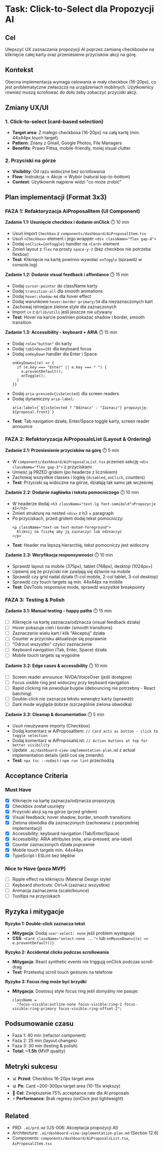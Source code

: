 # Task: Click-to-Select dla Propozycji AI

## Cel

Ulepszyć UX zaznaczania propozycji AI poprzez zamianę checkboxów na kliknięcie całej karty oraz przeniesienie przycisków akcji na górę.

## Kontekst

Obecna implementacja wymaga celowania w mały checkbox (16-20px), co jest problematyczne zwłaszcza na urządzeniach mobilnych. Użytkownicy również muszą scrollować do dołu żeby zobaczyć przyciski akcji.

## Zmiany UX/UI

### 1. Click-to-select (card-based selection)

- **Target area**: Z małego checkboxa (16-20px) na całą kartę (min. 44x44px touch target)
- **Pattern**: Znany z Gmail, Google Photos, File Managers
- **Benefits**: Prawo Fittsa, mobile-friendly, mniej visual clutter

### 2. Przyciski na górze

- **Visibility**: Od razu widoczne bez scrollowania
- **Flow**: Instrukcja → Akcje → Wybór (natural top-to-bottom)
- **Context**: Użytkownik najpierw widzi "co może zrobić"

## Plan implementacji (Format 3x3)

### FAZA 1: Refaktoryzacja AiProposalItem (UI Component)

**Zadanie 1.1: Usunięcie checkbox i dodanie onClick** ⏱️ 10 min

- Usuń import `Checkbox` z `components/dashboard/AiProposalItem.tsx`
- Usuń `<Checkbox>` element i jego wrapper `<div className="flex gap-4">`
- Dodaj `onClick={onToggle}` handler na `<Card>` element
- Zmień layout z `flex` na prosty `space-y-2` (bez checkbox nie potrzeba flexbox)
- **Test**: Kliknięcie na kartę powinno wywołać `onToggle` (sprawdź w console.log)

**Zadanie 1.2: Dodanie visual feedback i affordance** ⏱️ 15 min

- Dodaj `cursor-pointer` do className karty
- Dodaj `transition-all` dla smooth animations
- Dodaj `hover:shadow-md` dla hover effect
- Dodaj warunkowe `hover:border-primary/50` dla niezaznaczonych kart
- Zachowaj istniejące zielone style dla zaznaczonych
- Import `cn` z `@/lib/utils` jeśli jeszcze nie używany
- **Test**: Hover na karcie powinien pokazać shadow i border, smooth transition

**Zadanie 1.3: Accessibility - keyboard + ARIA** ⏱️ 15 min

- Dodaj `role="button"` do karty
- Dodaj `tabIndex={0}` dla keyboard focus
- Dodaj `onKeyDown` handler dla Enter i Space:
  ```tsx
  onKeyDown={(e) => {
    if (e.key === "Enter" || e.key === " ") {
      e.preventDefault();
      onToggle();
    }
  }}
  ```
- Dodaj `aria-pressed={isSelected}` dla screen readers
- Dodaj dynamiczny `aria-label`:
  ```tsx
  aria-label={`${isSelected ? "Odznacz" : "Zaznacz"} propozycję: ${proposal.front}`}
  ```
- **Test**: Tab navigation działa, Enter/Space toggle karty, screen reader announce

### FAZA 2: Refaktoryzacja AiProposalsList (Layout & Ordering)

**Zadanie 2.1: Przeniesienie przycisków na górę** ⏱️ 5 min

- W `components/dashboard/AiProposalsList.tsx` przenieś sekcję `<div className="flex gap-3">` z przyciskami
- Umieść ją PRZED gridem (po headerze z licznikiem)
- Zachowaj wszystkie classes i logikę (`disabled`, `onClick`, counters)
- **Test**: Przyciski są widoczne na górze, działają tak samo jak wcześniej

**Zadanie 2.2: Dodanie nagłówka i tekstu pomocniczego** ⏱️ 10 min

- W headerze dodaj `<h3 className="text-lg font-semibold">Propozycje AI</h3>`
- Zmień strukturę na nested `<div>` z h3 + paragraph
- Po przyciskach, przed gridem dodaj tekst pomocniczy:
  ```tsx
  <p className="text-sm text-muted-foreground">
    Kliknij na fiszkę aby ją zaznaczyć lub odznaczyć
  </p>
  ```
- **Test**: Header ma lepszą hierarchię, tekst pomocniczy jest widoczny

**Zadanie 2.3: Weryfikacja responsywności** ⏱️ 10 min

- Sprawdź layout na mobile (375px), tablet (768px), desktop (1024px+)
- Upewnij się że przyciski nie zawijają się dziwnie na mobile
- Sprawdź czy grid nadal działa (1-col mobile, 2-col tablet, 3-col desktop)
- Sprawdź czy touch targets są min. 44x44px na mobile
- **Test**: DevTools responsive mode, sprawdź wszystkie breakpointy

### FAZA 3: Testing & Polish

**Zadanie 3.1: Manual testing - happy paths** ⏱️ 15 min

- [ ] Kliknięcie na kartę zaznacza/odznacza (visual feedback działa)
- [ ] Hover pokazuje cień i border (smooth transitions)
- [ ] Zaznaczenie wielu kart i klik "Akceptuj" działa
- [ ] Counter w przycisku aktualizuje się poprawnie
- [ ] "Odrzuć wszystko" czyści zaznaczenie
- [ ] Keyboard navigation (Tab, Enter, Space) działa
- [ ] Mobile touch targets są wygodne

**Zadanie 3.2: Edge cases & accessibility** ⏱️ 10 min

- [ ] Screen reader announce: NVDA/VoiceOver (jeśli dostępne)
- [ ] Focus visible ring jest widoczny przy keyboard navigation
- [ ] Rapid clicking nie powoduje bugów (debouncing nie potrzebny - React batching)
- [ ] Double-click nie zaznacza tekstu wewnątrz karty (sprawdź)
- [ ] Dark mode wygląda dobrze (szczególnie zielona obwódka)

**Zadanie 3.3: Cleanup & documentation** ⏱️ 5 min

- Usuń nieużywane importy (Checkbox)
- Dodaj komentarz w AiProposalItem: `// Card acts as button - click to toggle selection`
- Dodaj komentarz w AiProposalsList: `// Action buttons at top for better visibility`
- Update `.ai/dashboard-view-implementation-plan.md` z actual implementation details (jeśli coś się zmieniło)
- **Test**: `npx tsc --noEmit` i `npm run lint` przechodzą

## Acceptance Criteria

### Must Have

- [x] Kliknięcie na kartę zaznacza/odznacza propozycję
- [x] Checkbox został usunięty
- [x] Przyciski akcji są na górze (przed gridem)
- [x] Visual feedback: hover shadow, border, smooth transitions
- [x] Zielona obwódka dla zaznaczonych (zachowana z poprzedniej implementacji)
- [x] Accessibility: keyboard navigation (Tab/Enter/Space)
- [x] Accessibility: ARIA attributes (role, aria-pressed, aria-label)
- [x] Counter zaznaczonych działa poprawnie
- [x] Mobile touch targets min. 44x44px
- [x] TypeScript i ESLint bez błędów

### Nice to Have (poza MVP)

- [ ] Ripple effect na kliknięciu (Material Design style)
- [ ] Keyboard shortcuts: Ctrl+A (zaznacz wszystkie)
- [ ] Animacja zaznaczenia (scale/bounce)
- [ ] Tooltips na przyciskach

## Ryzyka i mitygacje

**Ryzyko 1: Double-click zaznacza tekst**

- **Mitygacja**: Dodaj `user-select: none` jeśli problem występuje
- **CSS**: `<Card className="select-none ...">` lub `onMouseDown={(e) => e.preventDefault()}`

**Ryzyko 2: Accidental clicks podczas scrollowania**

- **Mitygacja**: React synthetic events nie triggują onClick podczas scroll-drag
- **Test**: Przetestuj scroll touch gestures na telefonie

**Ryzyko 3: Focus ring może być brzydki**

- **Mitygacja**: Dostosuj style focus ring jeśli domyślny nie pasuje:
  ```tsx
  className =
    "focus-visible:outline-none focus-visible:ring-2 focus-visible:ring-primary focus-visible:ring-offset-2";
  ```

## Podsumowanie czasu

- Faza 1: 40 min (refactor component)
- Faza 2: 25 min (layout changes)
- Faza 3: 30 min (testing & polish)
- **Total: ~1.5h** (MVP quality)

## Metryki sukcesu

- 📊 **Przed**: Checkbox 16-20px target area
- 📊 **Po**: Card ~200-300px target area (10-15x większy)
- 🎯 **Cel**: Zwiększenie 75% acceptance rate dla AI proposals
- ⚡ **Performance**: Brak regresu (onClick jest lightweight)

## Related

- PRD: `.ai/prd.md` (US-006: Akceptacja propozycji AI)
- Architecture: `.ai/dashboard-view-implementation-plan.md` (Section 12.6)
- Components: `components/dashboard/AiProposalsList.tsx`, `AiProposalItem.tsx`

